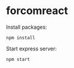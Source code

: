 # forcomreact

Install packages:

````
npm install
````

Start express server:

````
npm start
````
